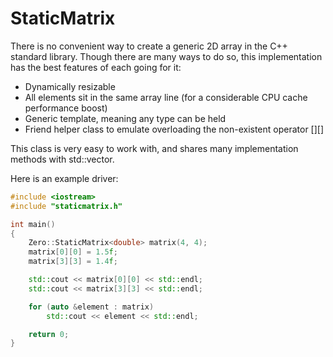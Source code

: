 StaticMatrix
============

There is no convenient way to create a generic 2D array in the C++ standard library.  Though there are many ways to do so, this implementation has the best features of each going for it:

* Dynamically resizable
* All elements sit in the same array line (for a considerable CPU cache performance boost)
* Generic template, meaning any type can be held
* Friend helper class to emulate overloading the non-existent operator [][]

This class is very easy to work with, and shares many implementation methods with std::vector.

Here is an example driver:

```cpp
#include <iostream>
#include "staticmatrix.h"

int main()
{
    Zero::StaticMatrix<double> matrix(4, 4);
    matrix[0][0] = 1.5f;
    matrix[3][3] = 1.4f;

    std::cout << matrix[0][0] << std::endl;
    std::cout << matrix[3][3] << std::endl;

    for (auto &element : matrix)
        std::cout << element << std::endl;

    return 0;
}

```
